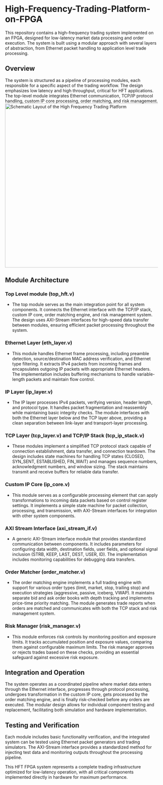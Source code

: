 # High-Frequency-Trading-Platform-on-FPGA
This repository contains a high-frequency trading system implemented on an FPGA, designed for low-latency market data processing and order execution. The system is built using a modular approach with several layers of abstraction, from Ethernet packet handling to application level trade processing.

## Overview
The system is structured as a pipeline of processing modules, each responsible for a specific aspect of the trading workflow. The design emphasizes low latency and high throughput, critical for HFT applications. The top-level module integrates Ethernet communication, TCP/IP protocol handling, custom IP core processing, order matching, and risk management.
<img width="1892" height="541" alt="Schematic Layout of the High Frequency Trading Platform" src="https://github.com/user-attachments/assets/baea5c78-8b5d-4041-97c5-72f18bab413e" />

## Module Architecture
### Top Level module (top_hft.v)
- The top module serves as the main integration point for all system components. It connects the Ethernet interface with the TCP/IP stack, custom IP core, order matching engine, and risk management system. The design uses AXI-Stream interfaces for high-speed data transfer between modules, ensuring efficient packet processing throughout the system.

### Ethernet Layer (eth_layer.v)
- This module handles Ethernet frame processing, including preamble detection, source/destination MAC address verification, and Ethernet type filtering. It extracts IPv4 packets from incoming frames and encapsulates outgoing IP packets with appropriate Ethernet headers. The implementation includes buffering mechanisms to handle variable-length packets and maintain flow control.

### IP Layer (ip_layer.v)
- The IP layer processes IPv4 packets, verifying version, header length, and protocol type. It handles packet fragmentation and reassembly while maintaining basic integrity checks. The module interfaces with both the Ethernet layer below and the TCP layer above, providing a clean separation between link-layer and transport-layer processing.

### TCP Layer (tcp_layer.v) and TCP/IP Stack (tcp_ip_stack.v)
- These modules implement a simplified TCP protocol stack capable of connection establishment, data transfer, and connection teardown. The design includes state machines for handling TCP states (CLOSED, SYN_SENT, ESTABLISHED, FIN_WAIT) and manages sequence numbers, acknowledgment numbers, and window sizing. The stack maintains transmit and receive buffers for reliable data transfer.

### Custom IP Core (ip_core.v)
- This module serves as a configurable processing element that can apply transformations to incoming data packets based on control register settings. It implements a simple state machine for packet collection, processing, and transmission, with AXI-Stream interfaces for integration with other system components.

### AXI Stream Interface (axi_stream_if.v)
- A generic AXI-Stream interface module that provides standardized communication between components. It includes parameters for configuring data width, destination fields, user fields, and optional signal inclusion (STRB, KEEP, LAST, DEST, USER, ID). The implementation includes monitoring capabilities for debugging data transfers.

### Order Matcher (order_matcher.v)
- The order matching engine implements a full trading engine with support for various order types (limit, market, stop, trailing stop) and execution strategies (aggressive, passive, iceberg, VWAP). It maintains separate bid and ask order books with depth tracking and implements price-time priority matching. The module generates trade reports when orders are matched and communicates with both the TCP stack and risk management system.

### Risk Manager (risk_manager.v)
- This module enforces risk controls by monitoring position and exposure limits. It tracks accumulated position and exposure values, comparing them against configurable maximum limits. The risk manager approves or rejects trades based on these checks, providing an essential safeguard against excessive risk exposure.

## Integration and Operation
The system operates as a coordinated pipeline where market data enters through the Ethernet interface, progresses through protocol processing, undergoes transformation in the custom IP core, gets processed by the order matching engine, and is finally risk-checked before any orders are executed. The modular design allows for individual component testing and replacement, facilitating both simulation and hardware implementation.

## Testing and Verification
Each module includes basic functionality verification, and the integrated system can be tested using Ethernet packet generators and trading simulators. The AXI-Stream interface provides a standardized method for injecting test data and monitoring outputs throughout the processing pipeline.

This HFT FPGA system represents a complete trading infrastructure optimized for low-latency operation, with all critical components implemented directly in hardware for maximum performance.


